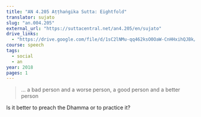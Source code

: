 ```yaml
---
title: "AN 4.205 Aṭṭhaṅgika Sutta: Eightfold"
translator: sujato
slug: "an.004.205"
external_url: "https://suttacentral.net/an4.205/en/sujato"
drive_links:
  - "https://drive.google.com/file/d/1sC2lNMu-qq462ksO0OaW-CnHHxihQJBk/view?usp=drivesdk"
course: speech
tags:
  - social
  - an
year: 2018
pages: 1
---
```


> … a bad person and a worse person, a good person and a better person

Is it better to preach the Dhamma or to practice it?


